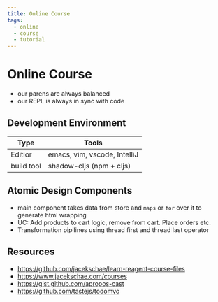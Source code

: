 ```yaml
---
title: Online Course
tags:
  - online
  - course
  - tutorial
---
```


# Online Course

<TagLinks />

- our parens are always balanced
- our REPL is always in sync with code

## Development Environment

| Type       | Tools                        |
| ---------- | ---------------------------- |
| Editior    | emacs, vim, vscode, IntelliJ |
| build tool | shadow-cljs (npm + cljs)     |

## Atomic Design Components

- main component takes data from store and `maps` or `for` over it to generate html wrapping
- UC: Add products to cart logic, remove from cart. Place orders etc.
- Transformation pipilines using thread first and thread last operator

## Resources

- https://github.com/jacekschae/learn-reagent-course-files
- https://www.jacekschae.com/courses
- https://gist.github.com/apropos-cast
- https://github.com/tastejs/todomvc

<Footer />
